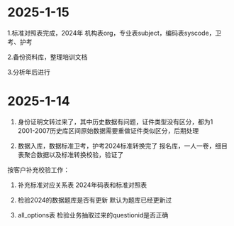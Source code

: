 # 2025-1-15

1.标准对照表完成，2024年 机构表org，专业表subject，编码表syscode，卫考、护考

2.备份资料库，整理培训文档

3.分析年后进行


# 2025-1-14 

1. 身份证明文转过来了，其中历史数据有问题，证件类型没有区分，都为1
   2001-2007历史库区间原始数据需要重做证件类似区分，后期处理

2. 数据入库，数据标准卫考，护考2024标准转换完了
   报名库，一人一卷，细目表聚合数据以及标准转换校验，验证了


按客户补充校验工作：

1. 补充标准对应关系表
   2024年码表和标准对照表

2. 检验2024的数据题库是否有更新
   默认为题库已经更新过

3. all_options表
   检验业务抽取过来的questionid是否正确


